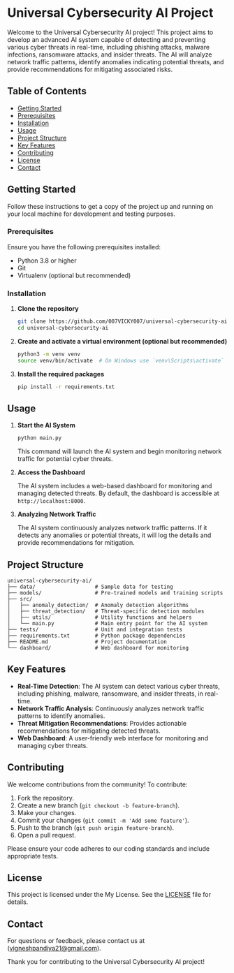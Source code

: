 # Universal Cybersecurity AI Project

Welcome to the Universal Cybersecurity AI project! This project aims to develop an advanced AI system capable of detecting and preventing various cyber threats in real-time, including phishing attacks, malware infections, ransomware attacks, and insider threats. The AI will analyze network traffic patterns, identify anomalies indicating potential threats, and provide recommendations for mitigating associated risks.

## Table of Contents

- [Getting Started](#getting-started)
- [Prerequisites](#prerequisites)
- [Installation](#installation)
- [Usage](#usage)
- [Project Structure](#project-structure)
- [Key Features](#key-features)
- [Contributing](#contributing)
- [License](#license)
- [Contact](#contact)

## Getting Started

Follow these instructions to get a copy of the project up and running on your local machine for development and testing purposes.

### Prerequisites

Ensure you have the following prerequisites installed:

- Python 3.8 or higher
- Git
- Virtualenv (optional but recommended)

### Installation

1. **Clone the repository**

   ```bash
   git clone https://github.com/007VICKY007/universal-cybersecurity-ai.git
   cd universal-cybersecurity-ai
   ```

2. **Create and activate a virtual environment (optional but recommended)**

   ```bash
   python3 -m venv venv
   source venv/bin/activate  # On Windows use `venv\Scripts\activate`
   ```

3. **Install the required packages**

   ```bash
   pip install -r requirements.txt
   ```

## Usage

1. **Start the AI System**

   ```bash
   python main.py
   ```

   This command will launch the AI system and begin monitoring network traffic for potential cyber threats.

2. **Access the Dashboard**

   The AI system includes a web-based dashboard for monitoring and managing detected threats. By default, the dashboard is accessible at `http://localhost:8000`.

3. **Analyzing Network Traffic**

   The AI system continuously analyzes network traffic patterns. If it detects any anomalies or potential threats, it will log the details and provide recommendations for mitigation.

## Project Structure

```plaintext
universal-cybersecurity-ai/
├── data/                   # Sample data for testing
├── models/                 # Pre-trained models and training scripts
├── src/
│   ├── anomaly_detection/  # Anomaly detection algorithms
│   ├── threat_detection/   # Threat-specific detection modules
│   ├── utils/              # Utility functions and helpers
│   └── main.py             # Main entry point for the AI system
├── tests/                  # Unit and integration tests
├── requirements.txt        # Python package dependencies
├── README.md               # Project documentation
└── dashboard/              # Web dashboard for monitoring
```

## Key Features

- **Real-Time Detection**: The AI system can detect various cyber threats, including phishing, malware, ransomware, and insider threats, in real-time.
- **Network Traffic Analysis**: Continuously analyzes network traffic patterns to identify anomalies.
- **Threat Mitigation Recommendations**: Provides actionable recommendations for mitigating detected threats.
- **Web Dashboard**: A user-friendly web interface for monitoring and managing cyber threats.

## Contributing

We welcome contributions from the community! To contribute:

1. Fork the repository.
2. Create a new branch (`git checkout -b feature-branch`).
3. Make your changes.
4. Commit your changes (`git commit -m 'Add some feature'`).
5. Push to the branch (`git push origin feature-branch`).
6. Open a pull request.

Please ensure your code adheres to our coding standards and include appropriate tests.

## License

This project is licensed under the My License. See the [LICENSE](LICENSE) file for details.

## Contact

For questions or feedback, please contact us at (vigneshpandiya21@gmail.com).

Thank you for contributing to the Universal Cybersecurity AI project!
